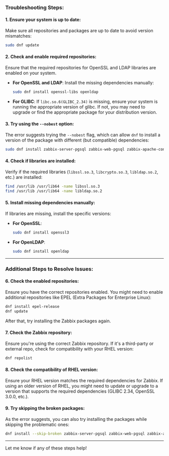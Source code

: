 ### Troubleshooting Steps:

#### 1. **Ensure your system is up to date**:
Make sure all repositories and packages are up to date to avoid version mismatches:
```bash
sudo dnf update
```

#### 2. **Check and enable required repositories**:
Ensure that the required repositories for OpenSSL and LDAP libraries are enabled on your system.

- **For OpenSSL and LDAP**:
  Install the missing dependencies manually:
  ```bash
  sudo dnf install openssl-libs openldap
  ```

- **For GLIBC**:
  If `libc.so.6(GLIBC_2.34)` is missing, ensure your system is running the appropriate version of glibc. If not, you may need to upgrade or find the appropriate package for your distribution version.

#### 3. **Try using the `--nobest` option**:
The error suggests trying the `--nobest` flag, which can allow `dnf` to install a version of the package with different (but compatible) dependencies:
```bash
sudo dnf install zabbix-server-pgsql zabbix-web-pgsql zabbix-apache-conf zabbix-sql-scripts zabbix-selinux-policy zabbix-agent --nobest
```

#### 4. **Check if libraries are installed**:
Verify if the required libraries (`libssl.so.3`, `libcrypto.so.3`, `libldap.so.2`, etc.) are installed:
```bash
find /usr/lib /usr/lib64 -name libssl.so.3
find /usr/lib /usr/lib64 -name libldap.so.2
```

#### 5. **Install missing dependencies manually**:
If libraries are missing, install the specific versions:
- **For OpenSSL**:
  ```bash
  sudo dnf install openssl3
  ```

- **For OpenLDAP**:
  ```bash
  sudo dnf install openldap
  ```

---

### Additional Steps to Resolve Issues:

#### 6. **Check the enabled repositories**:
Ensure you have the correct repositories enabled. You might need to enable additional repositories like EPEL (Extra Packages for Enterprise Linux):
```bash
dnf install epel-release
dnf update
```
After that, try installing the Zabbix packages again.

#### 7. **Check the Zabbix repository**:
Ensure you're using the correct Zabbix repository. If it's a third-party or external repo, check for compatibility with your RHEL version:
```bash
dnf repolist
```

#### 8. **Check the compatibility of RHEL version**:
Ensure your RHEL version matches the required dependencies for Zabbix. If using an older version of RHEL, you might need to update or upgrade to a version that supports the required dependencies (GLIBC 2.34, OpenSSL 3.0.0, etc.).

#### 9. **Try skipping the broken packages**:
As the error suggests, you can also try installing the packages while skipping the problematic ones:
```bash
dnf install --skip-broken zabbix-server-pgsql zabbix-web-pgsql zabbix-apache-conf zabbix-sql-scripts zabbix-selinux-policy zabbix-agent
```

---

Let me know if any of these steps help!
